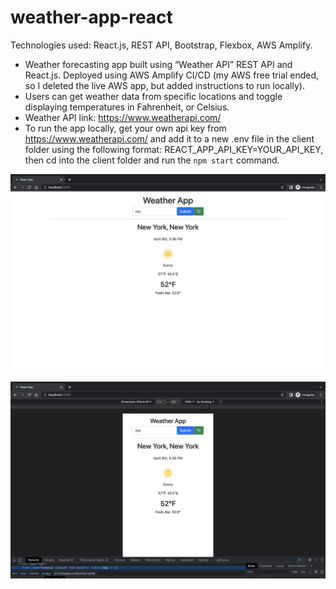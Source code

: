 # weather-app-react

Technologies used: React.js, REST API, Bootstrap, Flexbox, AWS Amplify.

- Weather forecasting app built using “Weather API” REST API and React.js. Deployed using AWS Amplify CI/CD (my AWS free trial ended, so I deleted the live AWS app, but added instructions to run locally).
- Users can get weather data from specific locations and toggle displaying temperatures in Fahrenheit, or Celsius.
- Weather API link: https://www.weatherapi.com/
- To run the app locally, get your own api key from https://www.weatherapi.com/ and add it to a new .env file in the client folder using the following format: REACT_APP_API_KEY=YOUR_API_KEY, then cd into the client folder and run the `npm start` command.

![alt text](https://github.com/piercef256/REST-API-React-Weather-App/blob/readme-update/fullscreen.png?raw=true)

![alt text](https://github.com/piercef256/REST-API-React-Weather-App/blob/readme-update/mobile.png?raw=true)
